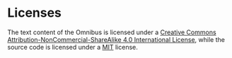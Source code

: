 # Licenses

The text content of the Omnibus is licensed under a
[Creative Commons Attribution-NonCommercial-ShareAlike 4.0 International License][cc],
while the source code is licensed under a [MIT] license.

[cc]: http://creativecommons.org/licenses/by-nc-sa/4.0/
[MIT]: http://opensource.org/licenses/MIT
